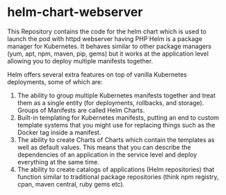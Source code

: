 # helm-chart-webserver
This Repository contains the code for the helm chart which is used to launch the pod with httpd webserver having PHP
Helm is a package manager for Kubernetes. It behaves similar to other package managers (yum, apt, npm, maven, pip, gems) but it works at the application level allowing you to deploy multiple manifests together. <br>

Helm offers several extra features on top of vanilla Kubernetes deployments, some of which are: <br>

1. The ability to group multiple Kubernetes manifests together and treat them as a single entity (for deployments, rollbacks, and storage). Groups of Manifests are called Helm Charts. <br>
2. Built-in templating for Kubernetes manifests, putting an end to custom template systems that you might use for replacing things such as the Docker tag inside a manifest.<br>
3. The ability to create Charts of Charts which contain the templates as well as default values. This means that you can describe the dependencies of an application in the service level and deploy everything at the same time.<br>
4. The ability to create catalogs of applications (Helm repositories) that function similar to traditional package repositories (think npm registry, cpan, maven central, ruby gems etc).
